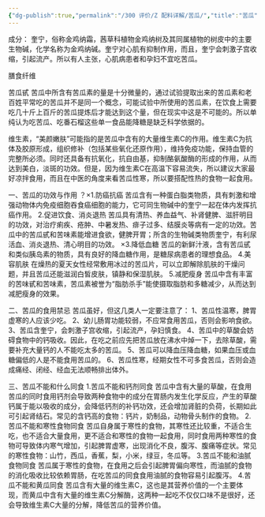 ```yaml
---
{"dg-publish":true,"permalink":"/300 评价/Z 配料详解/苦瓜/","title":"苦瓜","created":"2024-01-25T18:45:04.000+08:00","updated":"2024-01-25T18:45:04.000+08:00"}
---
```



成分：
奎宁，俗称金鸡纳霜，茜草科植物金鸡纳树及其同属植物的树皮中的主要生物碱，化学名称为金鸡纳碱。奎宁对心肌有抑制作用，而且，奎宁会刺激子宫收缩，引起流产。所以有人主张，心肌病患者和孕妇不宜吃苦瓜。

膳食纤维

苦瓜甙
苦瓜中所含有苦瓜素的量是十分微量的，通过试验提取出来的苦瓜素和老百姓平常吃的苦瓜并不是同一个概念，可能试验中所使用的苦瓜素，在饮食上需要吃几十斤上百斤的苦瓜提炼后才能达到这个量，但在现实中这是不可能的。所以单纯认为吃苦瓜、吃番石榴这些单一食品能降糖是缺乏科学依据的。

维生素，“美颜嫩肤”可能指的是苦瓜中含有的大量维生素C的作用。维生素C为抗体及胶原形成，组织修补（包括某些氧化还原作用），维持免疫功能，保持血管的完整所必须。同时还具备有抗氧化，抗自由基，抑制酪氨酸酶的形成的作用，从而达到美白，淡斑的功效。但是，因为维生素C在高温下容易流失，所以建议大家最好凉拌食用，而且在中医的角度来看苦瓜性寒，所以要搭配性热的食物一起食用。

一、苦瓜的功效与作用
？×1.防癌抗癌
苦瓜含有一种蛋白脂类物质，具有刺激和增强动物体内免疫细胞吞食癌细胞的能力，它可同生物碱中的奎宁一起在体内发挥抗癌作用。
2.促进饮食、消炎退热
苦瓜具有清热、养血益气、补肾健脾、滋肝明目的功效，对治疗痢疾、疮肿、中暑发热、痱子过多、结膜炎等病有一定的功效。苦瓜中的苦瓜甙和苦味素能增进食欲，健脾开胃；所含的生物碱类物质奎宁，有利尿活血、消炎退热、清心明目的功效。
×3.降低血糖
苦瓜的新鲜汁液，含有苦瓜甙和类似胰岛素的物质，具有良好的降血糖作用，是糖尿病患者的理想食品。
4.美容肌肤
在燥热的夏天女性经常敷用冰过的苦瓜片，可以立即解除肌肤的干燥问题，并且苦瓜还能滋润白皙皮肤，镇静和保湿肌肤。
5.减肥瘦身
苦瓜中含有丰富的苦味甙和苦味素，苦瓜素被誉为“脂肪杀手”能使摄取脂肪和多糖减少，从而达到减肥瘦身的效果。

二、苦瓜的食用禁忌
苦瓜虽好，但这几类人一定要注意了：
1、苦瓜性温寒，脾胃虚寒的人应该少吃。
2、幼儿肠胃功能较弱，不应常食用苦瓜，否则会影响食欲。
3、苦瓜含奎宁，会刺激子宫收缩，引起流产，孕妇慎食。
4、苦瓜中的草酸会妨碍食物中的钙吸收。因此，在吃之前应先把苦瓜放在沸水中焯一下，去除草酸，需要补充大量钙的人不能吃太多的苦瓜。
5、苦瓜可以降血压降血糖，如果血压或血糖偏低的人是不能食用苦瓜的。
6、苦瓜性寒，经期女性不可多食苦瓜，否则会造成痛经、闭经、经血无法顺畅排出体外。

三、苦瓜不能和什么同食
1.苦瓜不能和钙剂同食
苦瓜中含有大量的草酸，在食用苦瓜的同时食用钙剂会导致两种食物中的成分在胃肠内发生化学反应，产生的草酸钙属于能以吸收的成分，会降低钙剂的补钙功效，还会增加肾脏的负荷，长期如此可引起肾结石。常见的含钙高的食物：钙片，奶制品，动物骨头制作的食物。
2.苦瓜不能和寒性食物同食
苦瓜自身属于寒性的食物，其寒性还比较重，不适合生吃，也不适合大量食用，更不适合和寒性的食物一起食用，同时食用两种寒性的食物可导致体内寒气增加，引起脾胃虚寒，出现消化不良，腹泻、腹痛等症状。常见的寒性食物：山竹，西瓜，香蕉，梨，小米，绿豆，冬瓜等。
3.苦瓜不能和油腻食物同食
苦瓜属于寒性的食物，在食用之后会引起脾胃偏向寒性，而油腻的食物的消化吸收比较依赖胃肠，在吃苦瓜的同食食用油腻的食物容易引起腹泻。
4.苦瓜不能和黄瓜同食
苦瓜含有大量的维生素C，这也是其营养价值的一个主要体现，而黄瓜中含有大量的维生素C分解酶，这两种一起吃不仅仅口味不是很好，还会导致维生素C大量的分解，降低苦瓜的营养价值。


